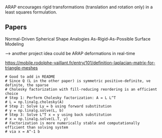
ARAP encourages rigid transformations (translation and rotation only) in a least squares formulation. 

## Papers

Normal-Driven Spherical Shape Analogies
As-Rigid-As-Possible Surface Modeling

--> another project idea could be ARAP deformations in real-time

https://mobile.rodolphe-vaillant.fr/entry/101/definition-laplacian-matrix-for-triangle-meshes


    # Good to add in README
    # Since Q (L in the other paper) is symmetric positive-definite, ve definite, the sparse
    # Cholesky factorization with fill-reducing reordering is an efficient choice
    # Step 1: Perform Cholesky factorization: A = L L^T
    # L = np.linalg.cholesky(A)
    # Step 2: Solve Ly = b using forward substitution
    # y = np.linalg.solve(L, b)
    # Step 3: Solve L^T x = y using back substitution
    # x = np.linalg.solve(L.T, y)
    # Factorization is more numerically stable and computationally efficient than solving system
    # via x = A^-1 b